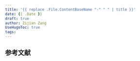 ```yaml
---
title: '{{ replace .File.ContentBaseName "-" " " | title }}'
date: {{ .Date }}
draft: true
author: Zijian Zang
UseHugoToc: true
tags: 
---
```


<!--more-->

## 参考文献
